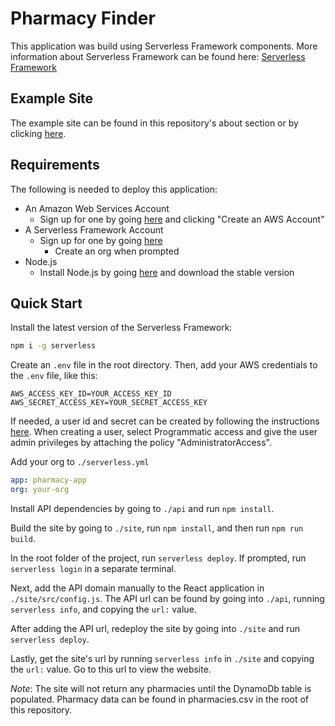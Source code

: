 # Pharmacy Finder

This application was build using Serverless Framework components. More information about Serverless Framework can be found here: [Serverless Framework](https://www.serverless.com/)

## Example Site

The example site can be found in this repository's about section or by clicking [here](https://d1kkrdpandskfc.cloudfront.net/).

## Requirements

The following is needed to deploy this application:

- An Amazon Web Services Account
  - Sign up for one by going [here](https://aws.amazon.com/) and clicking "Create an AWS Account"
- A Serverless Framework Account
  - Sign up for one by going [here](https://app.serverless.com/)
    - Create an org when prompted
- Node.js
  - Install Node.js by going [here](https://nodejs.org/en/) and download the stable version

## Quick Start

Install the latest version of the Serverless Framework:

```bash
npm i -g serverless
```

Create an `.env` file in the root directory. Then, add your AWS credentials to the `.env` file, like this:

```text
AWS_ACCESS_KEY_ID=YOUR_ACCESS_KEY_ID
AWS_SECRET_ACCESS_KEY=YOUR_SECRET_ACCESS_KEY
```

If needed, a user id and secret can be created by following the instructions [here](https://docs.aws.amazon.com/IAM/latest/UserGuide/id_users_create.html#id_users_create_console). When creating a user, select Programmatic access and give the user admin privileges by attaching the policy "AdministratorAccess".

Add your org to `./serverless.yml`

```yml
app: pharmacy-app
org: your-org
```

Install API dependencies by going to `./api` and run `npm install`.

Build the site by going to `./site`, run `npm install`, and then run `npm run build`.

In the root folder of the project, run `serverless deploy`. If prompted, run `serverless login` in a separate terminal.

Next, add the API domain manually to the React application in `./site/src/config.js`. The API url can be found by going into `./api`, running `serverless info`, and copying the `url:` value.

After adding the API url, redeploy the site by going into `./site` and run `serverless deploy`.

Lastly, get the site's url by running `serverless info` in `./site` and copying the `url:` value. Go to this url to view the website.

_Note_: The site will not return any pharmacies until the DynamoDb table is populated. Pharmacy data can be found in pharmacies.csv in the root of this repository.
